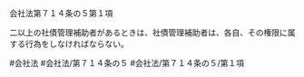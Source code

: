 会社法第７１４条の５第１項

二以上の社債管理補助者があるときは、社債管理補助者は、各自、その権限に属する行為をしなければならない。

#会社法
#会社法/第７１４条の５
#会社法/第７１４条の５/第１項
